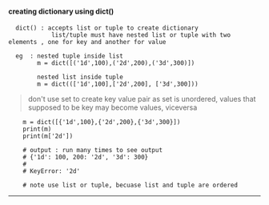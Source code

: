 #### creating  dictionary using dict()

      dict() : accepts list or tuple to create dictionary
                list/tuple must have nested list or tuple with two elements , one for key and another for value
  
      eg  : nested tuple inside list
            m = dict([('1d',100),('2d',200),('3d',300)])
      
            nested list inside tuple
            m = dict((['1d',100],['2d',200], ['3d',300]))
  
      
> don't use set to create  key value pair as set is unordered, values that supposed to be key may become values, viceversa


        m = dict([{'1d',100},{'2d',200},{'3d',300}])
        print(m)
        print(m['2d'])
        
        # output : run many times to see output 
        # {'1d': 100, 200: '2d', '3d': 300}
        # 
        # KeyError: '2d'

        # note use list or tuple, becuase list and tuple are ordered
        
        
---        
